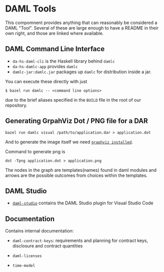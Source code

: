 # DAML Tools

This compomnent provides anything that can reasonably be considered a DAML "Tool". Several of these are large enough to have a README in their own right, and those
are linked where available.

## DAML Command Line Interface

* `da-hs-daml-cli` is the Haskell library behind `damlc`
* `da-hs-damlc-app` provides `damlc`
* `damlc-jar:damlc.jar` packages up `damlc` for distribution inside a jar.

You can execute these directly with just

```
$ bazel run damlc -- <command line options>
```

due to the brief aliases specified in the `BUILD` file in the
root of our repository.

## Generating GrpahViz Dot / PNG file for a DAR
```
bazel run damlc visual /path/to/application.dar > application.dot
```
And to generate the image itself we need [`graphviz installed`](http://www.graphviz.org/download/).

Command to generate png is

```
dot -Tpng application.dot > application.png
```

The nodes in the graph are templates(names) found in daml modules and arrows are the possible outcomes from choices within the templates.


## DAML Studio

* [`daml-studio`](daml-studio/README.md) contains the DAML Studio plugin for Visual Studio Code

## Documentation

Contains internal documentation:

* `daml-contract-keys`: requirements and planning for contract keys, disclosure and contract quantities

* `daml-licenses`

* `time-model`

